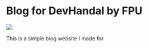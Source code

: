# Blog for DevHandal by FPU

<img src="https://github-readme-tech-stack.vercel.app/api/cards?title=Tech+Stack&lineCount=1&theme=facebook&bg=%231a191e&badge=%232a292e&border=%232a292e&titleColor=%231771e6&line1=html5%2CHTML%2CE34F26%3Bcss3%2CCSS%2C1572B6%3B"></img>

This is a simple blog website I made for 
